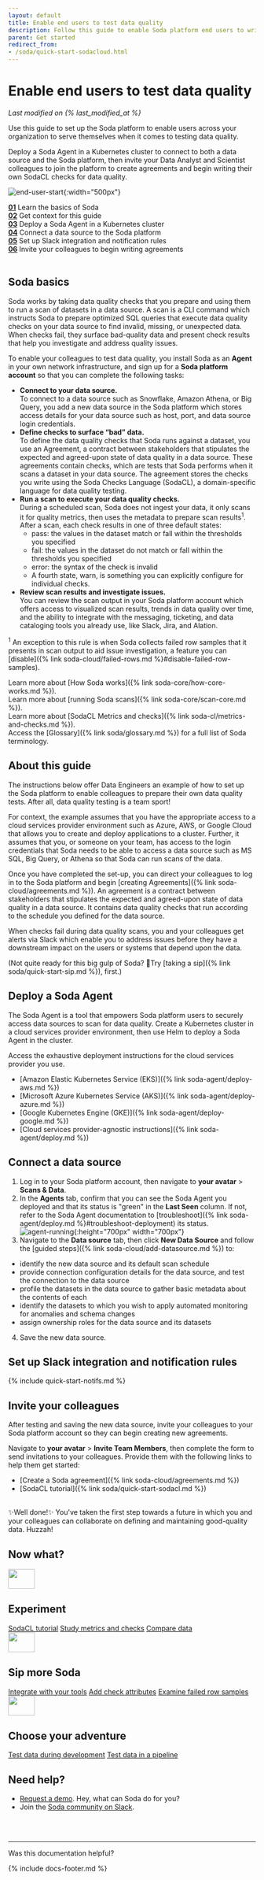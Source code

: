 ```yaml
---
layout: default
title: Enable end users to test data quality
description: Follow this guide to enable Soda platform end users to write their SodaCL checks for data quality for the data that matters to them the most.
parent: Get started
redirect_from:
- /soda/quick-start-sodacloud.html
---
```


# Enable end users to test data quality
*Last modified on {% last_modified_at %}*

Use this guide to set up the Soda platform to enable users across your organization to serve themselves when it comes to testing data quality. 

Deploy a Soda Agent in a Kubernetes cluster to connect to both a data source and the Soda platform, then invite your Data Analyst and Scientist colleagues to join the platform to create agreements and begin writing their own SodaCL checks for data quality. 

![end-user-start](/assets/images/end-user-start.png){:width="500px"}

**[01](#soda-basics)** Learn the basics of Soda<br />
**[02](#about-this-guide)** Get context for this guide<br />
**[03](#deploy-a-soda-agent)** Deploy a Soda Agent in a Kubernetes cluster<br />
**[04](#connect-a-data-source)** Connect a data source to the Soda platform<br />
**[05](#set-up-slack-integration-and-notification-rules)** Set up Slack integration and notification rules<br />
**[06](#invite-your-colleagues)** Invite your colleagues to begin writing agreements<br />
<br />


## Soda basics

Soda works by taking data quality checks that you prepare and using them to run a scan of datasets in a data source. A scan is a CLI command which instructs Soda to prepare optimized SQL queries that execute data quality checks on your data source to find invalid, missing, or unexpected data. When checks fail, they surface bad-quality data and present check results that help you investigate and address quality issues. 

To enable your colleagues to test data quality, you install Soda as an **Agent** in your own network infrastructure, and sign up for a **Soda platform account** so that you can complete the following tasks:

* **Connect to your data source.** <br />To connect to a data source such as Snowflake, Amazon Athena, or Big Query, you add a new data source in the Soda platform which stores access details for your data source such as host, port, and data source login credentials. 
* **Define checks to surface “bad” data.** <br />To define the data quality checks that Soda runs against a dataset, you use an Agreement, a contract between stakeholders that stipulates the expected and agreed-upon state of data quality in a data source. These agreements contain checks, which are tests that Soda performs when it scans a dataset in your data source. The agreement stores the checks you write using the Soda Checks Language (SodaCL), a domain-specific language for data quality testing.
* **Run a scan to execute your data quality checks.** <br />During a scheduled scan, Soda does not ingest your data, it only scans it for quality metrics, then uses the metadata to prepare scan results<sup>1</sup>. After a scan, each check results in one of three default states:
    * pass: the values in the dataset match or fall within the thresholds you specified
    * fail: the values in the dataset do not match or fall within the thresholds you specified
    * error: the syntax of the check is invalid
    * A fourth state, warn, is something you can explicitly configure for individual checks. 
* **Review scan results and investigate issues.** <br />You can review the scan output in your Soda platform account which offers access to visualized scan results, trends in data quality over time, and the ability to integrate with the messaging, ticketing, and data cataloging tools you already use, like Slack, Jira, and Alation.

<sup>1</sup> An exception to this rule is when Soda collects failed row samples that it presents in scan output to aid issue investigation, a feature you can [disable]({% link soda-cloud/failed-rows.md %}#disable-failed-row-samples).

Learn more about [How Soda works]({% link soda-core/how-core-works.md %}).<br />
Learn more about [running Soda scans]({% link soda-core/scan-core.md %}).<br />
Learn more about [SodaCL Metrics and checks]({% link soda-cl/metrics-and-checks.md %}).<br />
Access the [Glossary]({% link soda/glossary.md %}) for a full list of Soda terminology. 

## About this guide

The instructions below offer Data Engineers an example of how to set up the Soda platform to enable colleagues to prepare their own data quality tests. After all, data quality testing is a team sport!

For context, the example assumes that you have the appropriate access to a cloud services provider environment such as Azure, AWS, or Google Cloud that allows you to create and deploy applications to a cluster. Further, it assumes that you, or someone on your team, has access to the login credentials that Soda needs to be able to access a data source such as MS SQL, Big Query, or Athena so that Soda can run scans of the data.

Once you have completed the set-up, you can direct your colleagues to log in to the Soda platform and begin [creating Agreements]({% link soda-cloud/agreements.md %}). An agreement is a contract between stakeholders that stipulates the expected and agreed-upon state of data quality in a data source. It contains data quality checks that run according to the schedule you defined for the data source. 

When checks fail during data quality scans, you and your colleagues get alerts via Slack which enable you to address issues before they have a downstream impact on the users or systems that depend upon the data.

(Not quite ready for this big gulp of Soda? 🥤Try [taking a sip]({% link soda/quick-start-sip.md %}), first.)
<br />

## Deploy a Soda Agent

The Soda Agent is a tool that empowers Soda platform users to securely access data sources to scan for data quality. Create a Kubernetes cluster in a cloud services provider environment, then use Helm to deploy a Soda Agent in the cluster.

Access the exhaustive deployment instructions for the cloud services provider you use.
* [Amazon Elastic Kubernetes Service (EKS)]({% link soda-agent/deploy-aws.md %})
* [Microsoft Azure Kubernetes Service (AKS)]({% link soda-agent/deploy-azure.md %})
* [Google Kubernetes Engine (GKE)]({% link soda-agent/deploy-google.md %})
* [Cloud services provider-agnostic instructions]({% link soda-agent/deploy.md %})

## Connect a data source

1. Log in to your Soda platform account, then navigate to **your avatar** > **Scans & Data**.
2. In the **Agents** tab, confirm that you can see the Soda Agent you deployed and that its status is "green" in the **Last Seen** column. If not, refer to the Soda Agent documentation to [troubleshoot]({% link soda-agent/deploy.md %}#troubleshoot-deployment) its status.
![agent-running](/assets/images/agent-running.png){:height="700px" width="700px"}
3. Navigate to the **Data source** tab, then click **New Data Source** and follow the [guided steps]({% link soda-cloud/add-datasource.md %}) to:
* identify the new data source and its default scan schedule
* provide connection configuration details for the data source, and test the connection to the data source
* profile the datasets in the data source to gather basic metadata about the contents of each
* identify the datasets to which you wish to apply automated monitoring for anomalies and schema changes
* assign ownership roles for the data source and its datasets
4. Save the new data source.

## Set up Slack integration and notification rules

{% include quick-start-notifs.md %}

## Invite your colleagues

After testing and saving the new data source, invite your colleagues to your Soda platform account so they can begin creating new agreements. 

Navigate to **your avatar** > **Invite Team Members**, then complete the form to send invitations to your colleagues. Provide them with the following links to help them get started:
* [Create a Soda agreement]({% link soda-cloud/agreements.md %})
* [SodaCL tutorial]({% link soda/quick-start-sodacl.md %})

<br />
✨Well done!✨ You've taken the first step towards a future in which you and your colleagues can collaborate on defining and maintaining good-quality data. Huzzah!

## Now what?
<div class="docs-html-content">
    <section class="docs-section" style="padding-top:0">
        <div class="docs-section-row">
            <div class="docs-grid-3cols">
                <div>
                    <img src="/assets/images/icons/icon-pacman@2x.png" width="54" height="40">
                    <h2>Experiment</h2>
                    <a href="/soda/quick-start-sodacl.html">SodaCL tutorial</a>                    
                    <a href="/soda-cl/metrics-and-checks.html">Study metrics and checks</a>
                    <a href="/soda-cl/compare.html">Compare data</a>
                </div>
                <div>
                    <img src="/assets/images/icons/icon-new@2x.png" width="54" height="40">
                    <h2>Sip more Soda</h2>
                    <a href="/soda/integrate-webhooks.html" target="_blank">Integrate with your tools</a>
                    <a href="/soda-cl/check-attributes.html">Add check attributes</a>
                    <a href="/soda-cloud/failed-rows.html">Examine failed row samples</a>
                </div>
                <div>
                    <img src="/assets/images/icons/icon-dev-tools@2x.png" width="54" height="40">
                    <h2>Choose your adventure</h2>
                    <a href="/soda/quick-start-dev.html">Test data during development</a>
                    <a href="/soda/quick-start-prod.html">Test data in a pipeline</a>
                </div>
            </div>
        </div>
    </section>
</div>



## Need help?

* <a href="https://www.soda.io/schedule-a-demo" target="_blank">Request a demo</a>. Hey, what can Soda do for you?
* Join the <a href="https://community.soda.io/slack" target="_blank"> Soda community on Slack</a>.
<br />

<br />

---

Was this documentation helpful?

<!-- LikeBtn.com BEGIN -->
<span class="likebtn-wrapper" data-theme="tick" data-i18n_like="Yes" data-ef_voting="grow" data-show_dislike_label="true" data-counter_zero_show="true" data-i18n_dislike="No"></span>
<script>(function(d,e,s){if(d.getElementById("likebtn_wjs"))return;a=d.createElement(e);m=d.getElementsByTagName(e)[0];a.async=1;a.id="likebtn_wjs";a.src=s;m.parentNode.insertBefore(a, m)})(document,"script","//w.likebtn.com/js/w/widget.js");</script>
<!-- LikeBtn.com END -->

{% include docs-footer.md %}